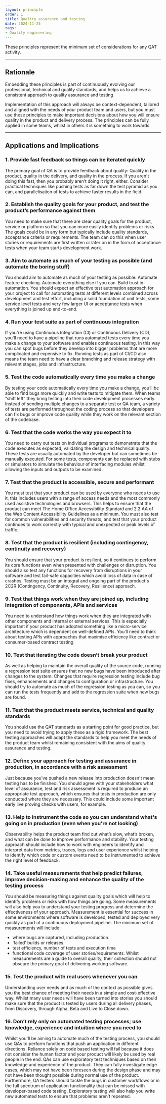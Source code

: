 ```yaml
---
layout: principle
order: 1
title: Quality assurance and testing
date: 2024-11-25
tags:
- Quality engineering
---
```


These principles represent the minimum set of considerations for any QAT activity.

---

## Rationale

Embedding these principles is part of continuously evolving our professional, technical and quality standards, and helps us to achieve a consistent approach to quality assurance and testing.

Implementation of this approach will always be context-dependent, tailored and aligned with the needs of your product team and users, but you must use these principles to make important decisions about how you will ensure quality in the product and delivery process.  The principles can be fully applied in some teams, whilst in others it is something to work towards.

---

## Applications and Implications

### 1. Provide fast feedback so things can be iterated quickly
The primary goal of QA is to provide feedback about quality: Quality in the product, quality in the delivery, and quality in the process. If you aren't doing this fast, then you probably aren't doing it right, either. Consider practical techniques like pushing tests as far down the test pyramid as you can, and parallelisation of tests to achieve faster results in the field.

### 2. Establish the quality goals for your product, and test the product’s performance against them
You need to make sure that there are clear quality goals for the product, service or platform so that you can more easily identify problems or risks. The goals could be in any form but typically include quality standards, acceptance criteria or requirements. The team can do this when user stories or requirements are first written or later on in the form of acceptance tests when your team starts development work.

### 3. Aim to automate as much of your testing as possible (and automate the boring stuff)
You should aim to automate as much of your testing as possible. Automate feature checking. Automate everything else if you can. Build trust in automation. You should expect an effective test automation approach for your project to call for automating tests at different levels combined across development and test effort, including a solid foundation of unit tests, some service level tests and very few larger UI or acceptance tests when everything is joined up end-to-end.

### 4. Run your test suite as part of continuous integration
If you're using Continuous Integration (CI) or Continuous Delivery (CD), you'll need to have a pipeline that runs automated tests every time you make a change to your software and enables continuous testing. In this way you can spot bugs before they develop into bigger problems that are more complicated and expensive to fix. Running tests as part of CI/CD also means the team need to have a clear branching and release strategy with relevant stages, jobs and infrastructure.

### 5. Test the code automatically every time you make a change
By testing your code automatically every time you make a change, you’ll be able to find bugs more quickly and write tests to mitigate them. When teams “shift left” they bring testing into their code development processes early. Instead of sending multiple changes to a separate test or QA team, a variety of tests are performed throughout the coding process so that developers can fix bugs or improve code quality while they work on the relevant section of the codebase.

### 6. Test that the code works the way you expect it to
You need to carry out tests on individual programs to demonstrate that the code executes as expected, validating the design and technical quality. These tests are usually automated by the developer but can sometimes be manually executed. For some tests, components can be replaced with stubs or simulators to simulate the behaviour of interfacing modules whilst allowing the inputs and outputs to be examined.

### 7. Test that the product is accessible, secure and performant
You must test that your product can be used by everyone who needs to use it, this includes users with a range of access needs and the most commonly used assistive technologies and browsers. This helps to ensure that the product can meet The Home Office Accessibility Standard and 2.2 AA of the Web Content Accessibility Guidelines as a minimum. You must also test for common vulnerabilities and security threats, and test that your product continues to work correctly with typical and unexpected or peak levels of traffic.

### 8. Test that the product is resilient (including contingency, continuity and recovery)
You should ensure that your product is resilient, so it continues to perform its core functions even when presented with challenges or disruption. You should also test any functions for recovery from disruptions in your software and test fail-safe capacities which avoid loss of data in case of crashes. Testing must be an integral and ongoing part of the product's 2C2R (Contingency, Continuity, Recovery, Resilience) approach.

### 9. Test that things work when they are joined up, including integration of components, APIs and services
You need to understand how things work when they are integrated with other components and internal or external services. This is especially important if your product has adopted something like a micro-service architecture which is dependent on well-defined APIs. You'll need to think about testing APIs with approaches that maximise efficiency like contract or consumer-based contract testing.

### 10. Test that iterating the code doesn’t break your product
As well as helping to maintain the overall quality of the source code, running a regression test suite ensures that no new bugs have been introduced after changes to the system. Changes that require regression testing include bug fixes, enhancements and changes to configuration or infrastructure. You should try to automate as much of the regression testing as you can, so you can run the tests frequently and add to the regression suite when new bugs are found.

### 11. Test that the product meets service, technical and quality standards
You should use the QAT standards as a starting point for good practice, but you need to avoid trying to apply these as a rigid framework. The best testing approaches will adapt the standards to help you meet the needs of the product team whilst remaining consistent with the aims of quality assurance and testing. 

### 12. Define your approach for testing and assurance in production, in accordance with a risk assessment
Just because you've pushed a new release into production doesn't mean testing has to be finished. You should agree with your stakeholders what level of assurance, test and risk assessment is required to produce an appropriate test approach, which ensures that tests in production are only conducted where they are necessary. This could include some important early live proving checks with users, for example.

### 13. Help to instrument the code so you can understand what's going on in production (even when you're not looking)
Observability helps the product team find out what’s slow, what’s broken, and what can be done to improve performance and stability. Your testing approach should include how to work with engineers to identify and interpret data from metrics, traces, logs and user experience whilst helping to identify which code or custom events need to be instrumented to achieve the right level of feedback.

### 14. Take useful measurements that help predict failures, improve decision-making and enhance the quality of the testing process
You should be measuring things against quality goals which will help to identify problems or risks with how things are going. Some measurements will also help you to understand your testing progress and determine the effectiveness of your approach. Measurement is essential for success in some environments where software is developed, tested and deployed very quickly as part of a continuous deployment pipeline. The minimum set of measurements will include:
- where bugs are captured, including production.
- ‘failed’ builds or releases.
- test efficiency, number of tests and execution time
- functional code coverage of user stories/requirements.
Whilst measurements are a guide to overall quality, their collection should not obscure the primary goal of delivering working software.

### 15. Test the product with real users whenever you can
Understanding user needs and as much of the context as possible gives you the best chance of meeting their needs in a simple and cost-effective way. Whilst many user needs will have been turned into stories you should make sure that the product is tested by users during all delivery phases, from Discovery, through Alpha, Beta and Live to Close down.

### 16. Don’t rely only on automated testing processes; use knowledge, experience and intuition where you need to
Whilst you'll be aiming to automate much of the testing process, you should use QAs to perform functions that push an application in different directions. Reliance solely on code based testing will fail because it does not consider the human factor and your product will likely be used by real people in the end. QAs can use exploratory test techniques based on their knowledge and experience of the product. They can fully investigate edge cases, which may not have been foreseen during the design phase and may not have been thought possible during normal use of the product. 
Furthermore, QA testers should tackle the bugs in customer workflows or in the full spectrum of application functionality that can be missed with developer-based code testing. Exploratory testing will also help you write new automated tests to ensure that problems aren’t repeated.
